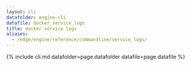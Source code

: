 ```yaml
---
layout: cli
datafolder: engine-cli
datafile: docker_service_logs
title: docker service logs
aliases:
  - /edge/engine/reference/commandline/service_logs/
---
```

<!--
This page is automatically generated from Docker's source code. If you want to
suggest a change to the text that appears here, open a ticket or pull request
in the source repository on GitHub:

https://github.com/docker/cli
-->

{% include cli.md datafolder=page.datafolder datafile=page.datafile %}
